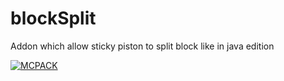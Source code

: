 # blockSplit
Addon which allow sticky piston to split block like in java edition

[![MCPACK](https://github.com/WavePlayz/blockSplit/actions/workflows/pack.yml/badge.svg?branch=main)](https://github.com/WavePlayz/blockSplit/actions/workflows/pack.yml)


